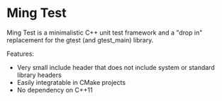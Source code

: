 
# Ming Test

Ming Test is a minimalistic C++ unit test framework and a "drop in" replacement for the gtest (and gtest_main) library.

Features:
* Very small include header that does not include system or standard library headers
* Easily integratable in CMake projects
* No dependency on C++11
